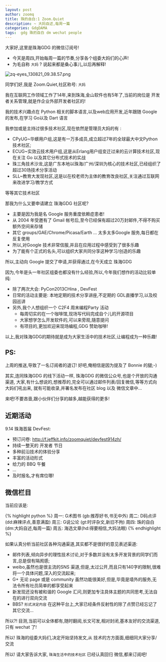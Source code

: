 ```yaml
---
layout: post
author: zoomq
title: 珠的自白:1 Zoom.Quiet
description: ~ 大妈自述,每周一篇
categories: GdgDAMA
tags:  gdg 珠的自白 dm wechat people
---
```


大家好,这里是珠海GDG 的微信订阅号!

- 今天是周四,开始每周一篇的节奏,分享各个组委大妈们的心声!
- 为毛自称 `大妈` ? 说起来都是桑心事儿,以后再解释!


![zq-eyes_130821_09.38.57.png](http://zoomq.qiniudn.com/logos/zq-eyes_130821_09.38.57.png)


同学们好,我是 Zoom.Quiet,社区称号: `大妈`

我在互联网工作领域工作了14年,来到珠海,金山软件也有5年了,当前的岗位是 开发者关系管理,就是作企业外部开发者社区的!

我的技术兴趣点在 Python 相关的脚本语言,以及web应用开发,近年跟随 Google 的发布,在学习 Go以及 Dart 语言

<!--more-->

我参加或是主持过很多技术社区,现在依然是管理员大妈的有 :

+ CPyUG~华蠎用户组,这是有一万多成员,成立超过7年的全球最大中文Python 技术社区;
+ ECUG~实效云技术用户组,这是从Erlang用户组变迁过来的云计算技术社区,现在关注 Go 以及其它分布式技术的实战
+ 珠三角技术沙龙,这是广东本地以珠海/广州/深圳为核心的技术社区,已经组织了超过30场技术分享活动
+ SLL~教育大发现社区,这是以在校老师为主体的教育改良社区,关注通过互联网来改进学习/教学方式

等等其它技术社区

那我为什么又要申请建立 珠海GDG 社区呢?

- 主要是因为我是名 Google 服务重度依赖症患者!
- 从 2004 年受邀有了 Gmail 帐号后,至今已经保有超过20万封邮件,不得不购买额外空间来存储
- 其它 groups/GAE/Chrome/Picasa/Earth ... 太多太多Google 服务,每日都在反复使用
- 所以,对Google 技术非常信服,并且在应用过程中感受到了很多乐趣
- 为了能有个正式的名头,可以组织大家共同分享这种学习/创造的乐趣

所以,主动向 Google 提交了申请,并获得通过,在今天成立 珠海GDG

因为,今年是头一年社区组委也都没有什么经验,所以,今年我们想作的活动比较单纯:

- 除了两次大会: PyCon2013CHina , DevFest 
- 日常的活动主要是: 本地定期的技术分享讲座,不定期的 GDL直播学习,以及校园巡讲
- 另外,我个人想组织一个 C2F4 周末编程Party 活动
    - 每周切实的在一个咖啡馆,现场写代码完成自个儿的开源项目
    - 大家想学怎么开发软件的,可以来旁观,隨意提问
    - 有项目的,更加欢迎来现场编程,GDG 赞助咖啡!

以上,我对珠海GDG的期待就是成为大家生活中的技术社区,让编程成为一种乐趣!



## PS:

上周的推送,导致了一名订阅者的退订! 好吧,俺相信是因为提及了 Bonnie 的腿;-)

其实,连同珠海GDG 的线下活动一样, 珠海GDG 的微信公众号,也是个开放的沟通渠道,
大家,有什么想说的,想推荐的,完全可以通过邮件列表/回复微信,等等方式向大妈们吼出来,
就有可能收录,并署名发布在社区 blog 以及 微信文章中...

来吧!不要吝啬,跟小伙伴们分享的越多,越能获得的更多!


## 近期活动


9.14 珠海首届 DevFest:

- 预订问卷: http://f.jeffkit.info/zoomquiet/devfest914zh/     
- 持续一整天的 开发者 节日
- 多种前沿技术的体验分享
- 丰富的活动形式
- 给力的 BBQ 午餐
- ... 
- 及时报名,才有席位哪!


## 微信栏目
当前应该是: 

{% highlight python %}
周一: G术图书 (gb:推荐好书,书无中外)
周二: D码点评 (dd:麻辣评点,善意满盈)
周三: G说公论 (gt:时评杂文,新旧不拘)
周四: 珠的自白(dm:大妈自述,每周一篇)
周五: 海选文章(hd:得要相信,大妈法眼)
{% endhighlight %}

如果认真分析当前社区各种沟通渠道,其实都不是很好的意见表述渠道:

- 邮件列表,倾向异步的理性技术讨论,对于多数并没有太多开发背景的同学们而言,总是佷有隔阂感;
- weibo,虽然也是很主流的SNS 渠道,但是,太过公开,而且只有140字的限制,很难将一个具体问题,深入的交流起来;
- G+ 无论 page 或是 community 虽然功能很美好,但是,毕竟是墙外的服务,无法令所有社员简单的都享受起来
- 新发现还没有被和谐的 Google 汇问,则更加专注具体主题的共同思考,无法自在的进行双向交流
- BBS? `形式决定内容` 在这种平台上,大家已经条件反射性的除了点赞已经忘记了其它交流... 

所以?! 目测,当前可以全体都有,随时翻阅,长文可发,相对封闭,基本友好的交流渠道,只有 wechat 了!

所以! 珠海的组委大妈们,决定开始坚持发文,从 技术的方方面面,细细同大家分享/交流

所以! 请大家告诉大家,  `珠海生活中的技术社区` 已经认真回归 微信,都来订阅吧!

